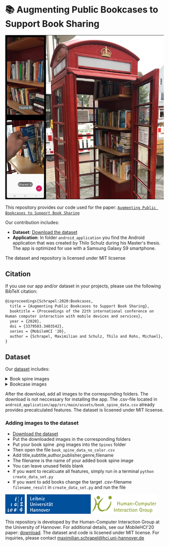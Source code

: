 #  :books: Augmenting Public Bookcases to Support Book Sharing

![Teaser Image](/Bookcase_teaser.png)


This repository provides our code used for the paper: 
[`Augmenting Public Bookcases to Support Book Sharing`](https://hci.uni-hannover.de/papers/Schrapel2020_Augmenting_Public_Bookcases.pdf)

Our contribution includes:
- **Dataset**: [Download the dataset](https://drive.google.com/file/d/1ORzsnQ9cH193VQWvrV8S2hC-qPxRQSvA/view?usp=sharing)
- **Application**: In folder ``android_application`` you find the Android application that was created by Thilo Schulz during his Master's thesis. The app is optimized for use with a Samsung Galaxy S9 smartphone.

The dataset and repository is licensed under MIT licsense

## Citation
If you use our app and/or dataset in your projects, please use the following BibTeX citation:
```
@inproceedings{Schrapel:2020:Bookcases,
  title = {Augmenting Public Bookcases to Support Book Sharing},
  booktitle = {Proceedings of the 22th international conference on Human computer interaction with mobile devices and services},
  year = {2020},
  doi = {3379503.3403542},
  series = {MobileHCI '20},
  author = {Schrapel, Maximilian and Schulz, Thilo and Rohs, Michael}, 
}
```
## Dataset
Our [dataset](https://drive.google.com/file/d/1ORzsnQ9cH193VQWvrV8S2hC-qPxRQSvA/view?usp=sharing) includes:
<details>
  <summary>Book spine images</summary>
  <p>.png images of book spines in different sizes and various conditions</p>
</details>
<details>
  <summary>Bookcase images</summary>
  <p>Subfolders B0 to B8 provide images from public bookcases<br>
  Subfolder Lab shows 100 different arranged bookcase images from our dataset in a laboratory</p>
</details>

After the download, add all images to the corresponding folders. The download is not neccessary for installing the app. 
The .csv-file located in ``android_application/app/src/main/assets/book_spine_data.csv`` already provides precalculated features.
The dataset is licsened under MIT licsense.

### Adding images to the dataset

- [Download the dataset](https://drive.google.com/file/d/1ORzsnQ9cH193VQWvrV8S2hC-qPxRQSvA/view?usp=sharing)
- Put the downloaded images in the corresponding folders
- Put your book spine .png images into the ``Spines`` folder
- Then open the file ``book_spine_data_no_color.csv``
- Add title,subtitle,author,publisher,genre,filename
- The filename is the name of your added book spine image
- You can leave unused fields blank
- If you want to recalcuate all features, simply run in a terminal `python create_data_set.py`
- If you want to add books change the target .csv-filename ``filename_result`` in ``create_data_set.py`` and run the file


![HCI Group](/Institute.png)

This repository is developed by the Human-Computer Interaction Group at the University of Hannover. For additional details, see our MobileHCI'20 paper: [download](https://hci.uni-hannover.de/papers/Schrapel2020_Augmenting_Public_Bookcases.pdf). 
The dataset and code is licsened under MIT license. For inquiries, please contact maximilian.schrapel@hci.uni-hannover.de

